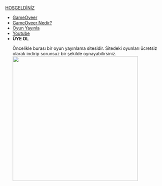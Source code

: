 
<html lang="tr">
<head>
    <meta charset="UTF-8">
    <meta http-equiv="X-UA-Compatible" content="IE=edge">
    <meta name="viewport" content="width=device-width, initial-scale=1.0">
    <title>ROCK REİS</title>
    <link rel="stylesheet" href="style.css">
</head>
<body>
  <div class="container">
      <div class="navbar">
          <div class="logo">
              <a href="#">HOŞGELDİNİZ</a>
          </div>
          <uL>
              <li><a href="index" class="active">GameOveer</a></li>
              <li><a href="index4">GameOveer Nedir?</a></li>
              <li><a href="index3">Oyun Yayınla</a></li>
              <li><a href="index2">Youtube</a></li>
              <li><b href="index2">ÜYE OL</b></li>
              <p>Öncelikle burası bir oyun yayınlama sitesidir. Sitedeki oyunları ücretsiz olarak indirip sorunsuz bir şekilde oynayabilirsiniz.
              <img src="https://www.google.com/url?sa=i&url=https%3A%2F%2Ftwitter.com%2Fkendinemuzisyen%2Fstatus%2F1332749952662052864%3Flang%3Dga&psig=AOvVaw1B0pLx3hf-GgOUT4p3UAx8&ust=1623802142664000&source=images&cd=vfe&ved=0CAIQjRxqFwoTCIi0ycKsmPECFQAAAAAdAAAAABAN" widht="500" height="400"></img>
              </p>
          </uL>
      </div>
  </div>

</body>
</html>

